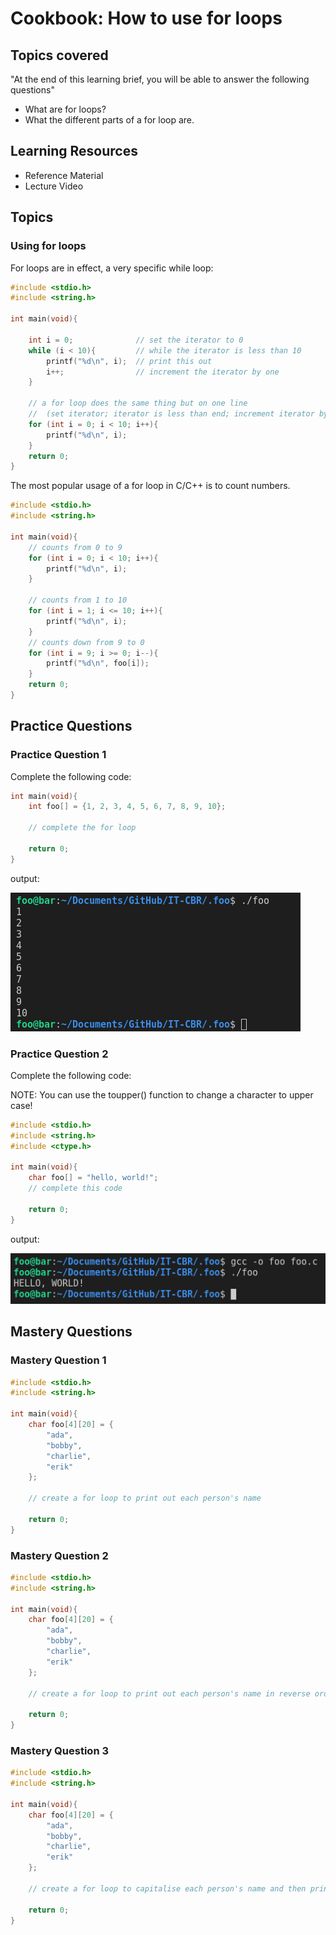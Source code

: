 # Cookbook: How to use for loops

## Topics covered

"At the end of this learning brief, you will be able to answer the following questions"

* What are for loops? 
* What the different parts of a for loop are. 

## Learning Resources

* Reference Material
* Lecture Video

## Topics

### Using for loops

For loops are in effect, a very specific while loop: 

```cpp
#include <stdio.h>
#include <string.h>

int main(void){

    int i = 0;              // set the iterator to 0
    while (i < 10){         // while the iterator is less than 10
        printf("%d\n", i);  // print this out
        i++;                // increment the iterator by one
    }

    // a for loop does the same thing but on one line
    //  (set iterator; iterator is less than end; increment iterator by 1)
    for (int i = 0; i < 10; i++){
        printf("%d\n", i);
    }
    return 0;
}
```

The most popular usage of a for loop in C/C++ is to count numbers.

```cpp
#include <stdio.h>
#include <string.h>

int main(void){
    // counts from 0 to 9
    for (int i = 0; i < 10; i++){
        printf("%d\n", i);
    }

    // counts from 1 to 10
    for (int i = 1; i <= 10; i++){
        printf("%d\n", i);
    }
    // counts down from 9 to 0
    for (int i = 9; i >= 0; i--){
        printf("%d\n", foo[i]);
    }
    return 0;
}
```

## Practice Questions

### Practice Question 1

Complete the following code: 

```cpp
int main(void){
    int foo[] = {1, 2, 3, 4, 5, 6, 7, 8, 9, 10};

    // complete the for loop

    return 0;
}
```

output: 

![for loop practice question 1](2022-02-27-12-43-23.png)


### Practice Question 2

Complete the following code:

NOTE: You can use the toupper() function to change a character to upper case!

```cpp
#include <stdio.h>
#include <string.h>
#include <ctype.h>

int main(void){
    char foo[] = "hello, world!";
    // complete this code 

    return 0;
}
```

output:

![practice question 2](2022-02-27-12-46-10.png)

## Mastery Questions

### Mastery Question 1

```cpp
#include <stdio.h>
#include <string.h>

int main(void){
    char foo[4][20] = {
        "ada",
        "bobby",
        "charlie",
        "erik"
    };

    // create a for loop to print out each person's name

    return 0;
}
```

### Mastery Question 2

```cpp
#include <stdio.h>
#include <string.h>

int main(void){
    char foo[4][20] = {
        "ada",
        "bobby",
        "charlie",
        "erik"
    };

    // create a for loop to print out each person's name in reverse order

    return 0;
}
```

### Mastery Question 3

```cpp
#include <stdio.h>
#include <string.h>

int main(void){
    char foo[4][20] = {
        "ada",
        "bobby",
        "charlie",
        "erik"
    };

    // create a for loop to capitalise each person's name and then print them out

    return 0;
}
```
